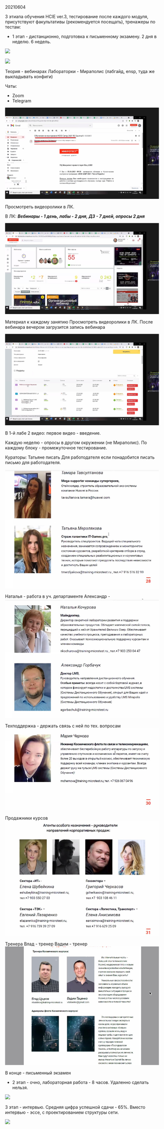 20210604

3 этиапа обучения HCIE ver.3, тестирование после каждого модуля, присутствуют факультативы (рекомендуется посещать), тренажеры по тестам:
- 1 этап - дистанционно, подготовка к письменному экзамену. 2 дня в неделю. 6 недель.

![](GIT/Mikrotest/HCIE/HCIE%20CAMP%202021/_First%20meeting_/pictures/01.jpg)

![](GIT/Mikrotest/HCIE/HCIE%20CAMP%202021/_First%20meeting_/pictures/02.jpg)

Теория - вебинарах
Лабораторки - Мираполис (лабгайд, ensp, туда же выкладывать конфиги)

Чаты:
- Zoom
- Telegram

![](pictures/05.jpg)

Просмотреть видеоролики в ЛК.

В ЛК: ___Вебинары - 1 день, лабы - 2 дня, ДЗ - 7 дней, опросы 2 дня___

![](pictures/06.jpg)

Материал к каждому занятию Просмотреть видеоролики в ЛК. После вебинара вечером загрузится запись вебинара

![](pictures/07.jpg)

В 1-й лабе 2 видео: первое видео - введение.

Каждую неделю - опросы в другом окружении (не Мираполис).
По каждому блоку - промежуточное тестирование.

Кураторы:
Татьяне писать Для работодателя если понадобится писать письмо для работодателя.

![](pictures/08.jpg)

Наталья - работа в уч. департаменте
Александр - 
![](pictures/09.jpg)

Техподдержка - держать связь с ней по тех. вопросам
![](pictures/10.jpg)

Продажники курсов
![](pictures/11.jpg)

Тренера
Влад - тренер
Вадим - тренер
![](pictures/12.jpg)

В конце - письменный экзамен


- 2 этап - очно, лабораторная работа - 8 часов. Удаленно сделать нельзя. 

![](GIT/Mikrotest/HCIE/HCIE%20CAMP%202021/_First%20meeting_/pictures/03.jpg)

3 этап  - интервью. Средняя цифра успешной сдачи - 65%. Вместо интервью - эссе, с проектированием структуры сети.

![](GIT/Mikrotest/HCIE/HCIE%20CAMP%202021/_First%20meeting_/pictures/04.jpg)

